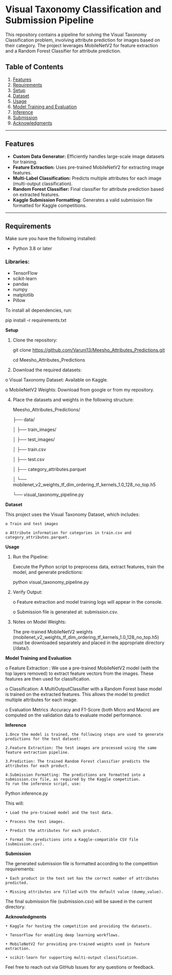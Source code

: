 # Visual Taxonomy Classification and Submission Pipeline

This repository contains a pipeline for solving the Visual Taxonomy Classification problem, involving attribute prediction for images based on their category. The project leverages MobileNetV2 for feature extraction and a Random Forest Classifier for attribute prediction.

## Table of Contents
1. [Features](#features)
2. [Requirements](#requirements)
3. [Setup](#setup)
4. [Dataset](#dataset)
5. [Usage](#usage)
6. [Model Training and Evaluation](#model-training-and-evaluation)
7. [Inference](#inference)
8. [Submission](#submission)
9. [Acknowledgments](#acknowledgments)
________________________________________

## Features

- **Custom Data Generator:** Efficiently handles large-scale image datasets for training.
- **Feature Extraction:** Uses pre-trained MobileNetV2 for extracting image features.
- **Multi-Label Classification:** Predicts multiple attributes for each image (multi-output classification).
- **Random Forest Classifier:** Final classifier for attribute prediction based on extracted features.
- **Kaggle Submission Formatting:** Generates a valid submission file formatted for Kaggle competitions.
________________________________________

## Requirements

Make sure you have the following installed:

- Python 3.8 or later

### Libraries:
- TensorFlow
- scikit-learn
- pandas
- numpy
- matplotlib
- Pillow

To install all dependencies, run:


pip install -r requirements.txt



**Setup**

1.	Clone the repository:
   
	git clone https://github.com/Varuni13/Meesho_Attributes_Predictions.git

	cd Meesho_Attributes_Predictions


3. Download the required datasets:

o	Visual Taxonomy Dataset: Available on Kaggle.

o	MobileNetV2 Weights: Download from google or from my repository.


4. Place the datasets and weights in the following structure:
   
	Meesho_Attributes_Predictions/

	├── data/
	
	│   ├── train_images/
	
	│   ├── test_images/
	
	│   ├── train.csv
	
	│   ├── test.csv
	
	│   ├── category_attributes.parquet
	
	│   └── mobilenet_v2_weights_tf_dim_ordering_tf_kernels_1.0_128_no_top.h5
	
	└── visual_taxonomy_pipeline.py


**Dataset**

This project uses the Visual Taxonomy Dataset, which includes:

	o Train and test images
	
	o Attribute information for categories in train.csv and category_attributes.parquet.
 

**Usage**

1. Run the Pipeline:

	Execute the Python script to preprocess data, extract features, train the model, and generate  predictions:

	python visual_taxonomy_pipeline.py


2. Verify Output:
   
	o Feature extraction and model training logs will appear in the console.
	
	o Submission file is generated at: submission.csv.

3. 	Notes on Model Weights:

	The pre-trained MobileNetV2 weights (mobilenet_v2_weights_tf_dim_ordering_tf_kernels_1.0_128_no_top.h5) must be 	downloaded separately and placed in the appropriate directory (/data/).


**Model Training and Evaluation**

o Feature Extraction : We use a pre-trained MobileNetV2 model (with the top layers removed)
  to extract feature vectors from the images. These features are then used for classification.

o Classification: A MultiOutputClassifier with a Random Forest base model is trained on the extracted features. This allows 
   the model to predict multiple attributes for each image.

o Evaluation Metrics :Accuracy and F1-Score (both Micro and Macro) are computed on the validation data to evaluate model performance.

**Inference**

	1.Once the model is trained, the following steps are used to generate predictions for the test dataset:
	
	2.Feature Extraction: The test images are processed using the same feature extraction pipeline.
	
	3.Prediction: The trained Random Forest classifier predicts the attributes for each product.
	
	4.Submission Formatting: The predictions are formatted into a submission.csv file, as required by the Kaggle competition.
	To run the inference script, use:

Python inference.py

This will:

	• Load the pre-trained model and the test data.
	
	• Process the test images.
	
	• Predict the attributes for each product.
	
	• Format the predictions into a Kaggle-compatible CSV file (submission.csv).
	


**Submission**

The generated submission file is formatted according to the competition requirements:

	• Each product in the test set has the correct number of attributes predicted.
	
	• Missing attributes are filled with the default value (dummy_value).

The final submission file (submission.csv) will be saved in the current directory.


**Acknowledgments**

	• Kaggle for hosting the competition and providing the datasets.
	
	• TensorFlow for enabling deep learning workflows.
	
	• MobileNetV2 for providing pre-trained weights used in feature extraction.
	
	• scikit-learn for supporting multi-output classification.

Feel free to reach out via GitHub Issues for any questions or feedback.


